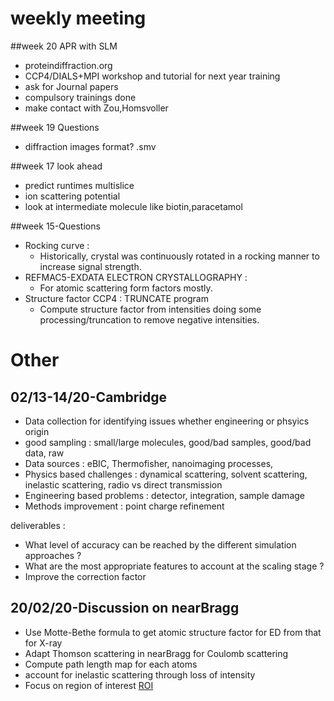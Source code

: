 # weekly meeting

##week 20 APR with SLM
- proteindiffraction.org
- CCP4/DIALS+MPI workshop and tutorial for next year training
- ask for Journal papers
- compulsory trainings done
- make contact with Zou,Homsvoller

##week 19 Questions
- diffraction images format? .smv

##week 17 look ahead
- predict runtimes multislice
- ion scattering potential
- look at intermediate molecule like biotin,paracetamol

##week 15-Questions
- Rocking curve :
    - Historically, crystal was continuously rotated in a rocking manner to increase signal strength.  
- REFMAC5-EXDATA ELECTRON CRYSTALLOGRAPHY :
    - For atomic scattering form factors mostly.
- Structure factor CCP4 : TRUNCATE program
    - Compute structure factor from intensities doing some processing/truncation to remove negative intensities.

# Other
## 02/13-14/20-Cambridge

- Data collection for identifying issues whether engineering or phsyics origin
- good sampling : small/large molecules, good/bad samples, good/bad data, raw
- Data sources : eBIC, Thermofisher, nanoimaging processes,
- Physics based challenges : dynamical scattering, solvent scattering, inelastic scattering, radio vs direct transmission
- Engineering based problems : detector, integration, sample damage
- Methods improvement : point charge refinement

deliverables :

- What level of accuracy can be reached by the different simulation approaches ?
- What are the most appropriate features to account at the scaling stage ?
- Improve the correction factor


## 20/02/20-Discussion on nearBragg

- Use Motte-Bethe formula to get atomic structure factor for ED from that for X-ray
- Adapt Thomson scattering in nearBragg for Coulomb scattering
- Compute path length map for each atoms
- account for inelastic scattering through loss of intensity
- Focus on region of interest [ROI](/misc/Time_complexity_estimates_ED_sim.docx)
